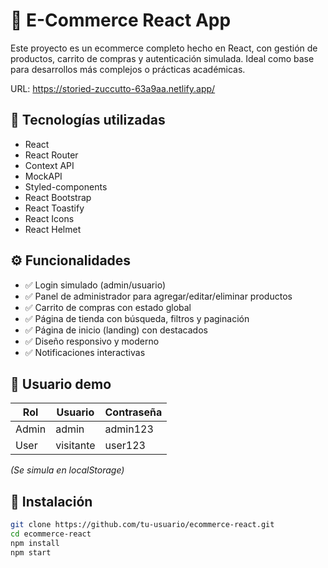 # 🛒 E-Commerce React App

Este proyecto es un ecommerce completo hecho en React, con gestión de productos, carrito de compras y autenticación simulada. Ideal como base para desarrollos más complejos o prácticas académicas.

URL: https://storied-zuccutto-63a9aa.netlify.app/

## 🧰 Tecnologías utilizadas

- React
- React Router
- Context API
- MockAPI
- Styled-components
- React Bootstrap
- React Toastify
- React Icons
- React Helmet

## ⚙️ Funcionalidades

- ✅ Login simulado (admin/usuario)
- ✅ Panel de administrador para agregar/editar/eliminar productos
- ✅ Carrito de compras con estado global
- ✅ Página de tienda con búsqueda, filtros y paginación
- ✅ Página de inicio (landing) con destacados
- ✅ Diseño responsivo y moderno
- ✅ Notificaciones interactivas

## 🧪 Usuario demo

| Rol   | Usuario     | Contraseña |
|-------|-------------|------------|
| Admin | admin       | admin123   |
| User  | visitante   | user123    |

*(Se simula en localStorage)*

## 🚀 Instalación

```bash
git clone https://github.com/tu-usuario/ecommerce-react.git
cd ecommerce-react
npm install
npm start
